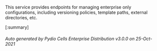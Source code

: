






This service provides endpoints for managing enterprise only configurations, including versioning policies, template paths, external directories, etc.

[:summary]

###### Auto generated by Pydio Cells Enterprise Distribution v3.0.0 on 25-Oct-2021
